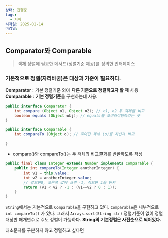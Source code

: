 ```yaml
---
상태: 진행중
tags:
  - 자바
시작일: 2025-02-14
마감일:
---
```

## Comparator와 Comparable
> 객체 정렬에 필요한 메서드(정렬기준 제공)를 정의한 인터페이스

### 기본적으로 정렬(자리바꿈)은 대상과 기준이 필요하다.

**Comparator** : 기본 정렬기준 외에 **다른 기준으로 정렬하고자 할 때** 사용
**Comparable** : **기본 정렬기준**을 구현하는데 사용.

```java
public interface Comparator {
	int compare (Object o1, Object o2); // o1, o2 두 객체를 비교
	boolean equals (Object obj); // equals를 오버라이딩하라는 뜻
}

public interface Comparable {
	int compareTo (Object o); // 주어진 객체 (o)를 자신과 비교
	
}
```

- compare()와 compareTo()는 두 객체의 비교결과를 반환하도록 작성
```java
public final class Integer extends Number implements Comparable {
	public int compareTo(Integer anotherInteger) {
		int v1 = this.value;
		int v2 = anotherInteger.value;
		// 같으면0, 오른쪽 값이 크면 -1, 작으면 1을 반환
		return (v1 < v2 ? -1 : (v1==v2 ? 0 : 1));
	}
}
```

`String`에서는 기본적으로 `Comparable`을 구현하고 있다. `Comparable`은 내부적으로 `int compareTo()` 가 있다. 그래서 `Arrays.sort(String str)` 정렬기준이 없이 정렬 대상만 매개변수로 줘도 정렬이 가능하다. **String의 기본정렬은 사전순으로 되어있다.** 

대소문자를 구분하지 않고 정렬하고 싶다면 